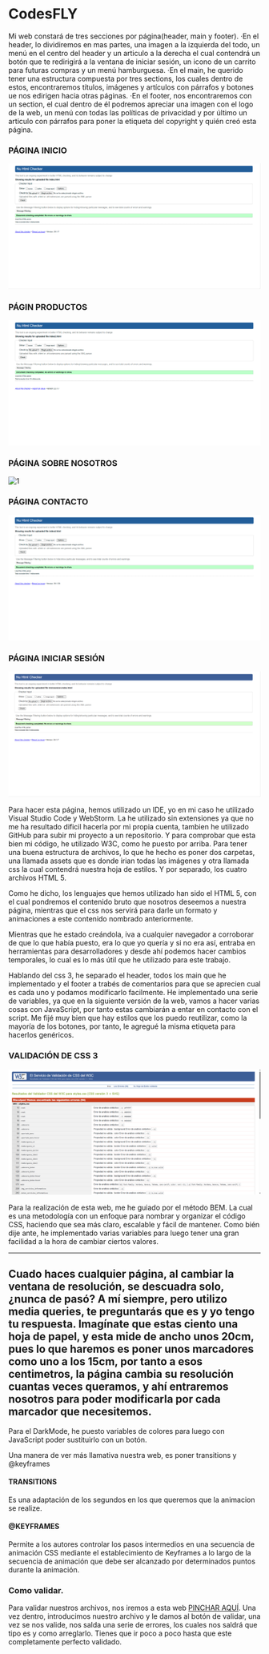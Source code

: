# CodesFLY
Mi web constará de tres secciones por página(header, main y footer).
·En el header, lo dividiremos en mas partes, una imagen a la izquierda del todo, un menú en el centro del header y un articulo a la derecha el cual contendrá un botón que te redirigirá a la ventana de iniciar sesión, un icono de un carrito para futuras compras y un menú hamburguesa.
·En el main, he querido tener una estructura compuesta por tres sections, los cuales dentro de estos, encontraremos títulos, imágenes y artículos con párrafos y botones ue nos edirigen hacia otras páginas.
·En el footer, nos encontraremos con un section, el cual dentro de él podremos apreciar una imagen con el logo de la web, un menú con todas las políticas de privacidad y por último un articulo con párrafos para poner la etiqueta del copyright y quién creó esta página.

### PÁGINA INICIO
![1](/imagenes/inicio.png)
### PÁGIN PRODUCTOS
![1](/imagenes/productos.png)
### PÁGINA SOBRE NOSOTROS
![1](/imagenes/sobre-osotros.png)
### PÁGINA CONTACTO
![1](/imagenes/contacto.png)
### PÁGINA INICIAR SESIÓN
![1](/imagenes/inicio-sesion.png)

Para hacer esta página, hemos utilizado un IDE, yo en mi caso he utilizado Visual Studio Code y WebStorm. La he utilizado sin extensiones ya que no me ha resultado dificil hacerla por mi propia cuenta, tambien he utilizado GitHub para subir mi proyecto a un repositorio. Y para comprobar que esta bien mi código, he utilizado W3C, como he puesto por arriba.
Para tener una buena estructura de archivos, lo que he hecho es poner dos carpetas, una llamada assets que es donde irian todas las imágenes y otra llamada css la cual contendrá nuestra hoja de estilos.
Y por separado, los cuatro archivos HTML 5.

Como he dicho, los lenguajes que hemos utilizado han sido el HTML 5, con el cual pondremos el contenido bruto que nosotros deseemos a nuestra página, mientras que el css nos servirá para darle un formato y animaciones a este contenido nombrado anteriormente.

Mientras que he estado creándola, iva a cualquier navegador a corroborar de que lo que había puesto, era lo que yo quería y si no era así, entraba en herramientas para desarrolladores y desde ahí podemos hacer cambios temporales, lo cual es lo más útil que he utilizado para este trabajo.

Hablando del css 3, he separado el header, todos los main que he implementado y el footer a trabés de comentarios para que se aprecien cual es cada uno y podamos modificarlo facilmente.
He implementado una serie de variables, ya que en la siguiente versión de la web, vamos a hacer varias cosas con JavaScript, por tanto estas cambiarán a entar en contacto con el script.
Me fijé muy bien que hay estilos que los puedo reutilizar, como la mayoría de los botones, por tanto, le agregué la misma etiqueta para hacerlos genéricos.

### VALIDACIÓN DE CSS 3
![1](/imagenes/CSS.png)

Para la realización de esta web, me he guiado por el método BEM.
La cual es una metodología con un enfoque para nombrar y organizar el código CSS, haciendo que sea más claro, escalable y fácil de mantener.
Como bién dije ante, he implementado varias variables para luego tener una gran facilidad a la hora de cambiar ciertos valores.

---
Cuado haces cualquier página, al cambiar la ventana de resolución, se descuadra solo, ¿nunca de pasó? A mí siempre, pero utilizo media queries, te preguntarás que es y yo tengo tu respuesta.
Imagínate que estas ciento una hoja de papel, y esta mide de ancho unos 20cm, pues lo que haremos es poner unos marcadores como uno a los 15cm, por tanto a esos centimetros, la página cambia su resolución cuantas veces queramos, y ahí entraremos nosotros para poder modificarla por cada marcador que necesitemos.
---
Para el DarkMode, he puesto variables de colores para luego con JavaScript poder sustituirlo con un botón.

Una manera de ver más llamativa nuestra web, es poner transitions y @keyframes
#### TRANSITIONS
Es una adaptación de los segundos en los que queremos que la animacion se realize.
#### @KEYFRAMES
Permite a los autores controlar los pasos intermedios en una secuencia de animación CSS mediante el establecimiento de Keyframes a lo largo de la secuencia de animación que debe ser alcanzado por determinados puntos durante la animación.

### Como validar. 
Para validar nuestros archivos, nos iremos a esta web [PINCHAR AQUÍ](https://validator.w3.org).
Una vez dentro, introducimos nuestro archivo y le damos al botón de validar, una vez se nos valide, nos salda una serie de errores, los cuales nos saldrá que tipo es y como arreglarlo. Tienes que ir poco a poco hasta que este completamente perfecto validado.

